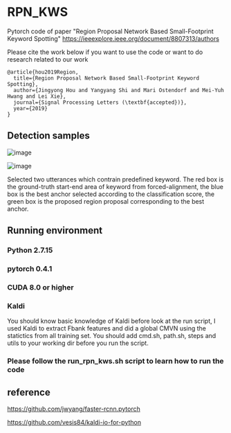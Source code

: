 # RPN_KWS
Pytorch code of paper "Region Proposal Network Based Small-Footprint Keyword Spotting"
https://ieeexplore.ieee.org/document/8807313/authors

Please cite the work below if you want to use the code or want to do research related to our work
```
@article{hou2019Region,
  title={Region Proposal Network Based Small-Footprint Keyword Spotting},
  author={Jingyong Hou and Yangyang Shi and Mari Ostendorf and Mei-Yuh Hwang and Lei Xie},
  journal={Signal Processing Letters (\textbf{accepted})},
  year={2019}
}
```
## Detection samples
![image](https://github.com/jingyonghou/RPN_KWS/raw/master/Picture1.png)

![image](https://github.com/jingyonghou/RPN_KWS/raw/master/Picture2.png)

Selected two utterances which contrain predefined keyword. The red box is the ground-truth start-end area of keyword from forced-alignment, the blue box is the best anchor selected according to the classification score, the green box is the proposed region proposal corresponding to the best anchor.


## Running environment
### Python 2.7.15
### pytorch 0.4.1
### CUDA 8.0 or higher
### Kaldi
You should know basic knowledge of Kaldi before look at the run script, I used Kaldi to extract Fbank features and did a global CMVN using the statictics from all training set. You should add cmd.sh, path.sh, steps and utils to your working dir before you run the script.

### Please follow the run_rpn_kws.sh script to learn how to run the code

## reference
https://github.com/jwyang/faster-rcnn.pytorch

https://github.com/vesis84/kaldi-io-for-python
